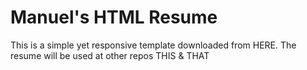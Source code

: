 # Manuel's HTML Resume
This is a simple yet responsive template downloaded from HERE.
The resume will be used at other repos THIS & THAT
